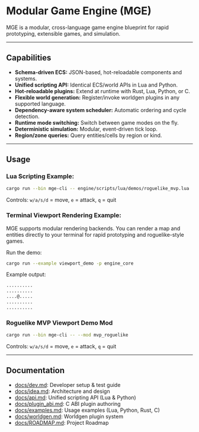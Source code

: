 # Modular Game Engine (MGE)

MGE is a modular, cross-language game engine blueprint for rapid prototyping, extensible games, and simulation.

---

## Capabilities

- **Schema-driven ECS:** JSON-based, hot-reloadable components and systems.
- **Unified scripting API:** Identical ECS/world APIs in Lua and Python.
- **Hot-reloadable plugins:** Extend at runtime with Rust, Lua, Python, or C.
- **Flexible world generation:** Register/invoke worldgen plugins in any supported language.
- **Dependency-aware system scheduler:** Automatic ordering and cycle detection.
- **Runtime mode switching:** Switch between game modes on the fly.
- **Deterministic simulation:** Modular, event-driven tick loop.
- **Region/zone queries:** Query entities/cells by region or kind.

---

## Usage

### Lua Scripting Example:

```sh
cargo run --bin mge-cli -- engine/scripts/lua/demos/roguelike_mvp.lua
```

Controls: `w/a/s/d` = move, `e` = attack, `q` = quit

### Terminal Viewport Rendering Example:

MGE supports modular rendering backends. You can render a map and entities directly to your terminal for rapid prototyping and roguelike-style games.

Run the demo:

```bash
cargo run --example viewport_demo -p engine_core
```

Example output:

```bash
..........
..........
....@.....
..........
..........
```

### Roguelike MVP Viewport Demo Mod

```bash
cargo run --bin mge-cli -- --mod mvp_roguelike
```

Controls: `w/a/s/d` = move, `e` = attack, `q` = quit

---

## Documentation

- [docs/dev.md](docs/dev.md): Developer setup & test guide
- [docs/idea.md](docs/idea.md): Architecture and design
- [docs/api.md](docs/api.md): Unified scripting API (Lua & Python)
- [docs/plugin_abi.md](docs/plugin_abi.md): C ABI plugin authoring
- [docs/examples.md](docs/examples.md): Usage examples (Lua, Python, Rust, C)
- [docs/worldgen.md](docs/worldgen.md): Worldgen plugin system
- [docs/ROADMAP.md](docs/ROADMAP.md): Project Roadmap
